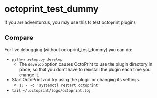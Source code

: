 # octoprint_test_dummy
If you are adventurous, you may use this to test octoprint plugins.

## Compare
For live debugging (without octoprint_test_dummy) you can do:
- `python setup.py develop`
  - The `develop` option causes OctoPrint to use the plugin directory in
    place, so that you don't have to reinstall the plugin each time you
    change it.
- Start OctoPrint and try using the plugin or changing its settings.
  - `su - -c 'systemctl restart octoprint'`
- `tail ~/.octoprint/logs/octoprint.log`
